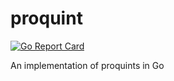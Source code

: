 # proquint

[![Go Report Card](https://goreportcard.com/badge/github.com/icco/proquint)](https://goreportcard.com/report/github.com/icco/proquint)

An implementation of proquints in Go
